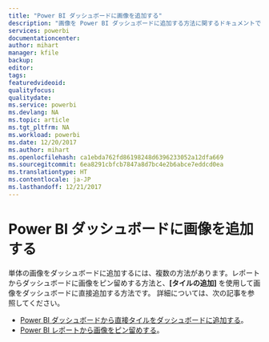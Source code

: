 ```yaml
---
title: "Power BI ダッシュボードに画像を追加する"
description: "画像を Power BI ダッシュボードに追加する方法に関するドキュメントです。"
services: powerbi
documentationcenter: 
author: mihart
manager: kfile
backup: 
editor: 
tags: 
featuredvideoid: 
qualityfocus: 
qualitydate: 
ms.service: powerbi
ms.devlang: NA
ms.topic: article
ms.tgt_pltfrm: NA
ms.workload: powerbi
ms.date: 12/20/2017
ms.author: mihart
ms.openlocfilehash: ca1ebda762fd86198248d6396233052a12dfa669
ms.sourcegitcommit: 6ea8291cbfcb7847a8d7bc4e2b6abce7eddcd0ea
ms.translationtype: HT
ms.contentlocale: ja-JP
ms.lasthandoff: 12/21/2017
---
```

# <a name="add-an-image-to-a-power-bi-dashboard"></a>Power BI ダッシュボードに画像を追加する
単体の画像をダッシュボードに追加するには、複数の方法があります。レポートからダッシュボードに画像をピン留めする方法と、**[タイルの追加]** を使用して画像をダッシュボードに直接追加する方法です。  詳細については、次の記事を参照してください。

* [Power BI ダッシュボードから直接タイルをダッシュボードに追加する](service-dashboard-add-widget.md)。
* [Power BI レポートから画像をピン留めする](service-dashboard-pin-tile-from-report.md)。

